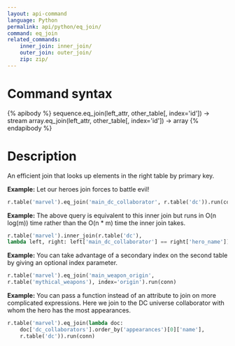 ```yaml
---
layout: api-command 
language: Python
permalink: api/python/eq_join/
command: eq_join
related_commands:
    inner_join: inner_join/
    outer_join: outer_join/
    zip: zip/
---
```


# Command syntax #

{% apibody %}
sequence.eq_join(left_attr, other_table[, index='id']) &rarr; stream
array.eq_join(left_attr, other_table[, index='id']) &rarr; array
{% endapibody %}

# Description #

An efficient join that looks up elements in the right table by primary key.

__Example:__ Let our heroes join forces to battle evil!

```py
r.table('marvel').eq_join('main_dc_collaborator', r.table('dc')).run(conn)
```


__Example:__ The above query is equivalent to this inner join but runs in O(n log(m))
time rather than the O(n * m) time the inner join takes.

```py
r.table('marvel').inner_join(r.table('dc'),
lambda left, right: left['main_dc_collaborator'] == right['hero_name']).run(conn)
```


__Example:__ You can take advantage of a secondary index on the second table by giving
an optional index parameter.

```py
r.table('marvel').eq_join('main_weapon_origin',
r.table('mythical_weapons'), index='origin').run(conn)
```


__Example:__ You can pass a function instead of an attribute to join on more
complicated expressions. Here we join to the DC universe collaborator with whom the hero
has the most appearances.

```py
r.table('marvel').eq_join(lambda doc:
    doc['dc_collaborators'].order_by('appearances')[0]['name'],
    r.table('dc')).run(conn)
```
